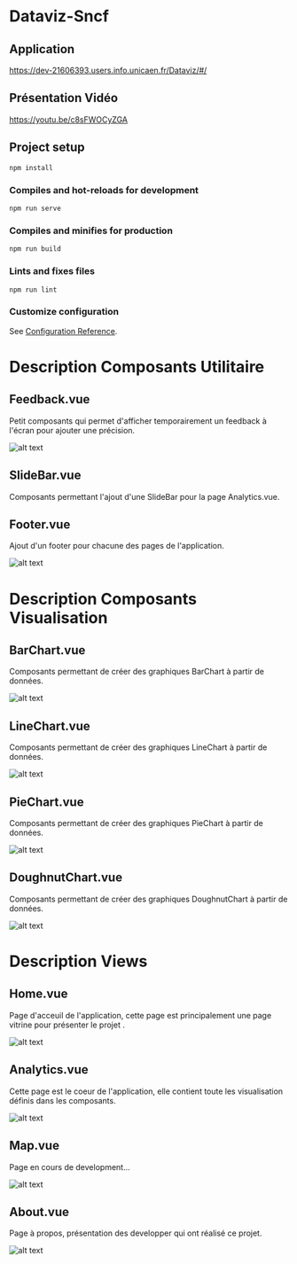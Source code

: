 # Dataviz-Sncf


## Application
https://dev-21606393.users.info.unicaen.fr/Dataviz/#/


## Présentation Vidéo
https://youtu.be/c8sFWOCyZGA


## Project setup
```
npm install
```

### Compiles and hot-reloads for development
```
npm run serve
```

### Compiles and minifies for production
```
npm run build
```

### Lints and fixes files
```
npm run lint
```

### Customize configuration
See [Configuration Reference](https://cli.vuejs.org/config/).


# Description Composants Utilitaire
## Feedback.vue
Petit composants qui permet d'afficher temporairement un feedback à l'écran pour ajouter une précision.

![alt text](https://github.com/Powarox2159/Dataviz-Sncf/blob/master/ressources/img/feedback.png?raw=true)


## SlideBar.vue
Composants permettant l'ajout d'une SlideBar pour la page Analytics.vue.


## Footer.vue
Ajout d'un footer pour chacune des pages de l'application.

![alt text](https://github.com/Powarox2159/Dataviz-Sncf/blob/master/ressources/img/footer.png?raw=true)


# Description Composants Visualisation
## BarChart.vue
Composants permettant de créer des graphiques BarChart à partir de données.

![alt text](https://github.com/Powarox2159/Dataviz-Sncf/blob/master/ressources/img/bar.png?raw=true)


## LineChart.vue
Composants permettant de créer des graphiques LineChart à partir de données.

![alt text](https://github.com/Powarox2159/Dataviz-Sncf/blob/master/ressources/img/line.png?raw=true)


## PieChart.vue
Composants permettant de créer des graphiques PieChart à partir de données.

![alt text](https://github.com/Powarox2159/Dataviz-Sncf/blob/master/ressources/img/pie.png?raw=true)


## DoughnutChart.vue
Composants permettant de créer des graphiques DoughnutChart à partir de données.

![alt text](https://github.com/Powarox2159/Dataviz-Sncf/blob/master/ressources/img/doughnut.png?raw=true)


# Description Views
## Home.vue
Page d'acceuil de l'application, cette page est principalement une page vitrine pour présenter le projet .

![alt text](https://github.com/Powarox2159/Dataviz-Sncf/blob/master/ressources/img/home.png?raw=true)


## Analytics.vue
Cette page est le coeur de l'application, elle contient toute les visualisation définis dans les composants.

![alt text](https://github.com/Powarox2159/Dataviz-Sncf/blob/master/ressources/img/analytics.png?raw=true)


## Map.vue
Page en cours de development...

![alt text](https://github.com/Powarox2159/Dataviz-Sncf/blob/master/ressources/img/map.png?raw=true)


## About.vue
Page à propos, présentation des developper qui ont réalisé ce projet.

![alt text](https://github.com/Powarox2159/Dataviz-Sncf/blob/master/ressources/img/about.png?raw=true)
